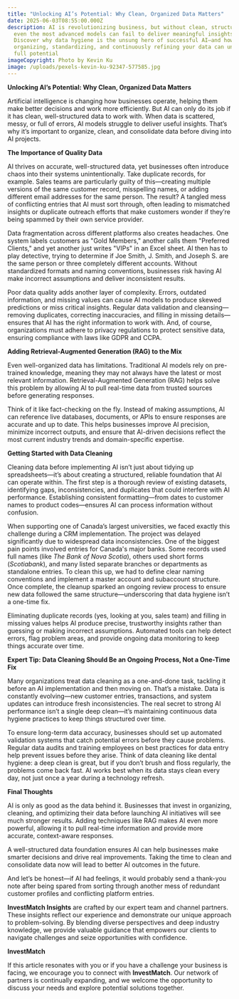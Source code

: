 ```yaml
---
title: "Unlocking AI’s Potential: Why Clean, Organized Data Matters"
date: 2025-06-03T08:55:00.000Z
description: AI is revolutionizing business, but without clean, structured data,
  even the most advanced models can fail to deliver meaningful insights.
  Discover why data hygiene is the unsung hero of successful AI—and how
  organizing, standardizing, and continuously refining your data can unlock AI’s
  full potential
imageCopyright: Photo by Kevin Ku
image: /uploads/pexels-kevin-ku-92347-577585.jpg
---
```

**Unlocking AI’s Potential: Why Clean, Organized Data Matters**

Artificial intelligence is changing how businesses operate, helping them make better decisions and work more efficiently. But AI can only do its job if it has clean, well-structured data to work with. When data is scattered, messy, or full of errors, AI models struggle to deliver useful insights. That’s why it’s important to organize, clean, and consolidate data before diving into AI projects.

**The Importance of Quality Data**

AI thrives on accurate, well-structured data, yet businesses often introduce chaos into their systems unintentionally. Take duplicate records, for example. Sales teams are particularly guilty of this—creating multiple versions of the same customer record, misspelling names, or adding different email addresses for the same person. The result? A tangled mess of conflicting entries that AI must sort through, often leading to mismatched insights or duplicate outreach efforts that make customers wonder if they’re being spammed by their own service provider.

Data fragmentation across different platforms also creates headaches. One system labels customers as "Gold Members," another calls them "Preferred Clients," and yet another just writes "VIPs" in an Excel sheet. AI then has to play detective, trying to determine if Joe Smith, J. Smith, and Joseph S. are the same person or three completely different accounts. Without standardized formats and naming conventions, businesses risk having AI make incorrect assumptions and deliver inconsistent results.

Poor data quality adds another layer of complexity. Errors, outdated information, and missing values can cause AI models to produce skewed predictions or miss critical insights. Regular data validation and cleansing—removing duplicates, correcting inaccuracies, and filling in missing details—ensures that AI has the right information to work with. And, of course, organizations must adhere to privacy regulations to protect sensitive data, ensuring compliance with laws like GDPR and CCPA.

**Adding Retrieval-Augmented Generation (RAG) to the Mix**

Even well-organized data has limitations. Traditional AI models rely on pre-trained knowledge, meaning they may not always have the latest or most relevant information. Retrieval-Augmented Generation (RAG) helps solve this problem by allowing AI to pull real-time data from trusted sources before generating responses.

Think of it like fact-checking on the fly. Instead of making assumptions, AI can reference live databases, documents, or APIs to ensure responses are accurate and up to date. This helps businesses improve AI precision, minimize incorrect outputs, and ensure that AI-driven decisions reflect the most current industry trends and domain-specific expertise.

**Getting Started with Data Cleaning**

Cleaning data before implementing AI isn’t just about tidying up spreadsheets—it’s about creating a structured, reliable foundation that AI can operate within. The first step is a thorough review of existing datasets, identifying gaps, inconsistencies, and duplicates that could interfere with AI performance. Establishing consistent formatting—from dates to customer names to product codes—ensures AI can process information without confusion.

When supporting one of Canada’s largest universities, we faced exactly this challenge during a CRM implementation. The project was delayed significantly due to widespread data inconsistencies. One of the biggest pain points involved entries for Canada's major banks. Some records used full names (like *The Bank of Nova Scotia*), others used short forms (*Scotiabank*), and many listed separate branches or departments as standalone entries. To clean this up, we had to define clear naming conventions and implement a master account and subaccount structure. Once complete, the cleanup sparked an ongoing review process to ensure new data followed the same structure—underscoring that data hygiene isn’t a one-time fix.

Eliminating duplicate records (yes, looking at you, sales team) and filling in missing values helps AI produce precise, trustworthy insights rather than guessing or making incorrect assumptions. Automated tools can help detect errors, flag problem areas, and provide ongoing data monitoring to keep things accurate over time.

**Expert Tip: Data Cleaning Should Be an Ongoing Process, Not a One-Time Fix**

Many organizations treat data cleaning as a one-and-done task, tackling it before an AI implementation and then moving on. That’s a mistake. Data is constantly evolving—new customer entries, transactions, and system updates can introduce fresh inconsistencies. The real secret to strong AI performance isn’t a single deep clean—it’s maintaining continuous data hygiene practices to keep things structured over time.

To ensure long-term data accuracy, businesses should set up automated validation systems that catch potential errors before they cause problems. Regular data audits and training employees on best practices for data entry help prevent issues before they arise. Think of data cleaning like dental hygiene: a deep clean is great, but if you don’t brush and floss regularly, the problems come back fast. AI works best when its data stays clean every day, not just once a year during a technology refresh.

**Final Thoughts**

AI is only as good as the data behind it. Businesses that invest in organizing, cleaning, and optimizing their data before launching AI initiatives will see much stronger results. Adding techniques like RAG makes AI even more powerful, allowing it to pull real-time information and provide more accurate, context-aware responses.

A well-structured data foundation ensures AI can help businesses make smarter decisions and drive real improvements. Taking the time to clean and consolidate data now will lead to better AI outcomes in the future.

And let’s be honest—if AI had feelings, it would probably send a thank-you note after being spared from sorting through another mess of redundant customer profiles and conflicting platform entries.

**InvestMatch Insights** are crafted by our expert team and channel partners. These insights reflect our experience and demonstrate our unique approach to problem-solving. By blending diverse perspectives and deep industry knowledge, we provide valuable guidance that empowers our clients to navigate challenges and seize opportunities with confidence.

**InvestMatch** 

If this article resonates with you or if you have a challenge your business is facing, we encourage you to connect with **InvestMatch**. Our network of partners is continually expanding, and we welcome the opportunity to discuss your needs and explore potential solutions together.
